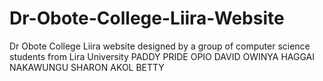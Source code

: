 # Dr-Obote-College-Liira-Website
Dr Obote College Liira website designed by a group of computer science students from Lira University
PADDY PRIDE
OPIO DAVID 
OWINYA HAGGAI
NAKAWUNGU SHARON
AKOL BETTY 
